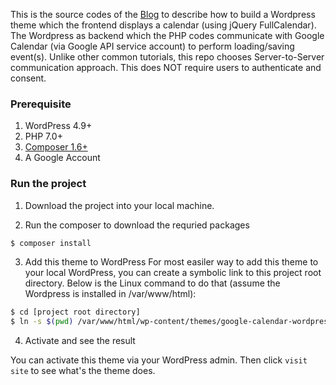 This is the source codes of the [Blog](https://blog.simonho.net/google-calendar-wordpress-theme-steps-by-steps/) to describe how to build a Wordpress theme which the frontend displays a calendar (using jQuery FullCalendar). The Wordpress as backend which the PHP codes communicate with Google Calendar (via Google API service account) to perform loading/saving event(s). Unlike other common tutorials, this repo chooses Server-to-Server communication approach. This does NOT require users to authenticate and consent.

### Prerequisite
1. WordPress 4.9+
2. PHP 7.0+
3. [Composer 1.6+](https://getcomposer.org/)
4. A Google Account

### Run the project

1. Download the project into your local machine.

2. Run the composer to download the requried packages
```bash
$ composer install
```

3. Add this theme to WordPress
For most easiler way to add this theme to your local WordPress, you can create a symbolic link to this project root directory. Below is the Linux command to do that (assume the Wordpress is installed in /var/www/html):

```bash
$ cd [project root directory]
$ ln -s $(pwd) /var/www/html/wp-content/themes/google-calendar-wordpress
```

4. Activate and see the result

You can activate this theme via your WordPress admin. Then click `visit site` to see what's the theme does.

